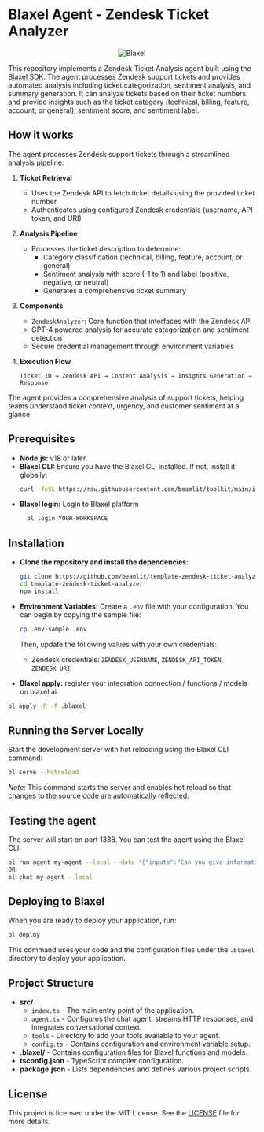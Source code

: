 # Blaxel Agent - Zendesk Ticket Analyzer

<p align="center">
  <img src="https://blaxel.ai/logo.png" alt="Blaxel"/>
</p>

This repository implements a Zendesk Ticket Analysis agent built using the [Blaxel SDK](https://blaxel.ai). The agent processes Zendesk support tickets and provides automated analysis including ticket categorization, sentiment analysis, and summary generation. It can analyze tickets based on their ticket numbers and provide insights such as the ticket category (technical, billing, feature, account, or general), sentiment score, and sentiment label.

## How it works

The agent processes Zendesk support tickets through a streamlined analysis pipeline:

1. **Ticket Retrieval**

   - Uses the Zendesk API to fetch ticket details using the provided ticket number
   - Authenticates using configured Zendesk credentials (username, API token, and URI)

2. **Analysis Pipeline**

   - Processes the ticket description to determine:
     - Category classification (technical, billing, feature, account, or general)
     - Sentiment analysis with score (-1 to 1) and label (positive, negative, or neutral)
     - Generates a comprehensive ticket summary

3. **Components**

   - `ZendeskAnalyzer`: Core function that interfaces with the Zendesk API
   - GPT-4 powered analysis for accurate categorization and sentiment detection
   - Secure credential management through environment variables

4. **Execution Flow**
   ```
   Ticket ID → Zendesk API → Content Analysis → Insights Generation → Response
   ```

The agent provides a comprehensive analysis of support tickets, helping teams understand ticket context, urgency, and customer sentiment at a glance.

## Prerequisites

- **Node.js:** v18 or later.
- **Blaxel CLI:** Ensure you have the Blaxel CLI installed. If not, install it globally:
  ```bash
  curl -fsSL https://raw.githubusercontent.com/beamlit/toolkit/main/install.sh | BINDIR=$HOME/.local/bin sh
  ```
- **Blaxel login:** Login to Blaxel platform
  ```bash
    bl login YOUR-WORKSPACE
  ```

## Installation

- **Clone the repository and install the dependencies**:

  ```bash
  git clone https://github.com/beamlit/template-zendesk-ticket-analyzer.git
  cd template-zendesk-ticket-analyzer
  npm install
  ```

- **Environment Variables:** Create a `.env` file with your configuration. You can begin by copying the sample file:

  ```bash
  cp .env-sample .env
  ```

  Then, update the following values with your own credentials:

  - Zendesk credentials: `ZENDESK_USERNAME`, `ZENDESK_API_TOKEN`, `ZENDESK_URI`

- **Blaxel apply:** register your integration connection / functions / models on blaxel.ai

```bash
bl apply -R -f .blaxel
```

## Running the Server Locally

Start the development server with hot reloading using the Blaxel CLI command:

```bash
bl serve --hotreload
```

_Note:_ This command starts the server and enables hot reload so that changes to the source code are automatically reflected.

## Testing the agent

The server will start on port 1338. You can test the agent using the Blaxel CLI:

```bash
bl run agent my-agent --local --data '{"inputs":"Can you give information about the ticket number 1234567890"}'
OR
bl chat my-agent --local
```

## Deploying to Blaxel

When you are ready to deploy your application, run:

```bash
bl deploy
```

This command uses your code and the configuration files under the `.blaxel` directory to deploy your application.

## Project Structure

- **src/**
  - `index.ts` - The main entry point of the application.
  - `agent.ts` - Configures the chat agent, streams HTTP
    responses, and integrates conversational context.
  - `tools` - Directory to add your tools available to your agent.
  - `config.ts` - Contains configuration and environment variable setup.
- **.blaxel/** - Contains configuration files for Blaxel functions and models.
- **tsconfig.json** - TypeScript compiler configuration.
- **package.json** - Lists dependencies and defines various project scripts.

## License

This project is licensed under the MIT License. See the [LICENSE](LICENSE) file for more details.
